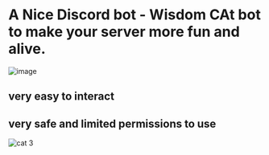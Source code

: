  # A Nice Discord bot - Wisdom CAt bot to make your server more fun and alive.

![image](https://user-images.githubusercontent.com/99744406/161565218-5ea393d3-9fbc-42f1-b993-37c0b4017561.png)

## very easy to interact

## very safe and limited permissions to use


![cat 3](https://user-images.githubusercontent.com/99744406/161566243-29fee79b-cbff-4205-8ee7-dccd26b873eb.gif)
